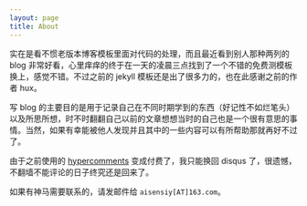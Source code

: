 ```yaml
---
layout: page
title: About
---
```


实在是看不惯老版本博客模板里面对代码的处理，而且最近看到别人那种两列的 blog 非常好看，心里痒痒的终于在一天的凌晨三点找到了一个不错的免费测模板换上，感觉不错。不过之前的 jekyll 模板还是出了很多力的，也在此感谢之前的作者 hux。

写 blog 的主要目的是用于记录自己在不同时期学到的东西（好记性不如烂笔头）以及所思所想，时不时翻翻自己以前的文章想想当时的自己也是一个很有意思的事情。当然，如果有幸能被他人发现并且其中的一些内容可以有所帮助那就再好不过了。

由于之前使用的 [hypercomments](https://hypercomments.com) 变成付费了，我只能换回 disqus 了，很遗憾，不翻墙不能评论的日子终究还是回来了。

如果有神马需要联系的，请发邮件给 `aisensiy[AT]163.com`。

